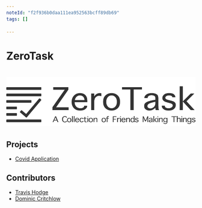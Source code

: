 ```yaml
---
noteId: "f2f936b0daa111ea952563bcff89db69"
tags: []

---
```


# ZeroTask

<h1 align="center">
  <a href="https://zerotask.dev"><img src="assets/1x/Asset 3.png" alt="ZeroTask" width=auto></a>
</h1>


## Projects

* [Covid Application](https://zerotask.dev)


## Contributors

* [Travis Hodge](https://travishodge.com)
* [Dominic Critchlow](https://dominiccritchlow.com)